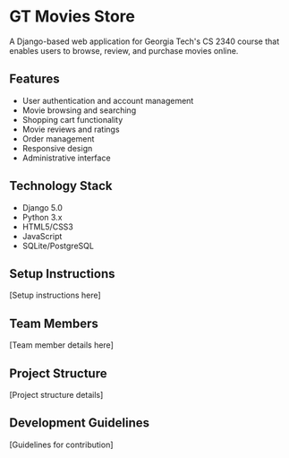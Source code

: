 # GT Movies Store

A Django-based web application for Georgia Tech's CS 2340 course that enables users to browse, review, and purchase movies online.

## Features
- User authentication and account management
- Movie browsing and searching
- Shopping cart functionality
- Movie reviews and ratings
- Order management
- Responsive design
- Administrative interface

## Technology Stack
- Django 5.0
- Python 3.x
- HTML5/CSS3
- JavaScript
- SQLite/PostgreSQL

## Setup Instructions
[Setup instructions here]

## Team Members
[Team member details here]

## Project Structure
[Project structure details]

## Development Guidelines
[Guidelines for contribution]
